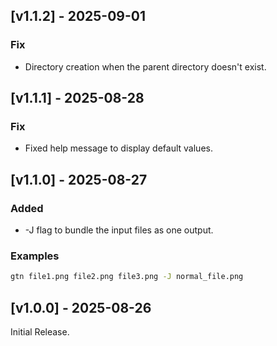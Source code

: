 ## [v1.1.2] - 2025-09-01
### Fix
- Directory creation when the parent directory doesn't exist.

## [v1.1.1] - 2025-08-28
### Fix
- Fixed help message to display default values.

## [v1.1.0] - 2025-08-27
### Added
- -J flag to bundle the input files as one output.

### Examples

```bash
gtn file1.png file2.png file3.png -J normal_file.png
```

## [v1.0.0] - 2025-08-26
Initial Release.
